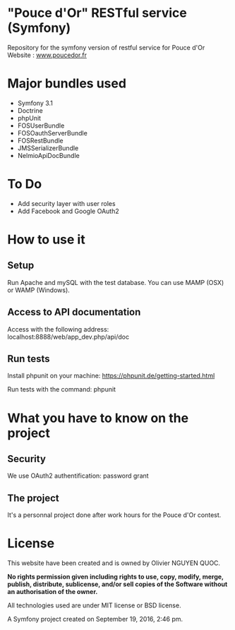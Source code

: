 "Pouce d'Or" RESTful service (Symfony)
======================================

Repository for the symfony version of restful service for Pouce d'Or Website : www.poucedor.fr

# Major bundles used

* Symfony 3.1
* Doctrine
* phpUnit
* FOSUserBundle
* FOSOauthServerBundle
* FOSRestBundle
* JMSSerializerBundle
* NelmioApiDocBundle

# To Do

* Add security layer with user roles
* Add Facebook and Google OAuth2

# How to use it

## Setup

Run Apache and mySQL with the test database. You can use MAMP (OSX) or WAMP (Windows).

## Access to API documentation

Access with the following address: localhost:8888/web/app_dev.php/api/doc

## Run tests

Install phpunit on your machine: https://phpunit.de/getting-started.html  

Run tests with the command: phpunit

# What you have to know on the project

## Security

We use OAuth2 authentification: password grant

## The project

It's a personnal project done after work hours for the Pouce d'Or contest.


# License

This website have been created and is owned by Olivier NGUYEN QUOC.

**No rights permission given including rights to use, copy, modify, merge, publish, distribute, sublicense, and/or sell
copies of the Software without an authorisation of the owner.**

All technologies used are under MIT license or BSD license.

A Symfony project created on September 19, 2016, 2:46 pm.
